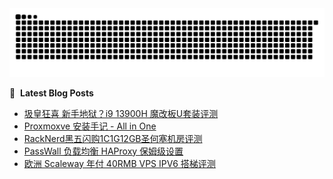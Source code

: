 <picture>
  <source media="(prefers-color-scheme: dark)" srcset="https://raw.githubusercontent.com/DevJayson/DevJayson/output/github-contribution-grid-snake-dark.svg">
  <source media="(prefers-color-scheme: light)" srcset="https://raw.githubusercontent.com/DevJayson/DevJayson/output/github-contribution-grid-snake.svg">
  <img alt="github contribution grid snake animation" src="https://raw.githubusercontent.com/DevJayson/DevJayson/output/github-contribution-grid-snake.svg">
</picture>

📕 &nbsp;**Latest Blog Posts**
<!-- BLOG-POST-LIST:START -->
- [圾皇狂喜 新手地狱？i9 13900H 魔改板U套装评测](http://example.com/2024/01/02/13900h/)
- [Proxmoxve 安装手记 - All in One](http://example.com/2023/11/29/proxmoxve/)
- [RackNerd黑五闪购1C1G12GB圣何塞机房评测](http://example.com/2023/11/25/racknerd/)
- [PassWall 负载均衡 HAProxy 保姆级设置](http://example.com/2023/10/18/passwall-haproxy/)
- [欧洲 Scaleway 年付 40RMB VPS IPV6 搭梯评测](http://example.com/2023/10/06/Scaleway/)
<!-- BLOG-POST-LIST:END -->
<!--
**igeekbb/igeekbb** is a ✨ _special_ ✨ repository because its `README.md` (this file) appears on your GitHub profile.

Here are some ideas to get you started:

- 🔭 I’m currently working on ...
- 🌱 I’m currently learning ...
- 👯 I’m looking to collaborate on ...
- 🤔 I’m looking for help with ...
- 💬 Ask me about ...
- 📫 How to reach me: ...
- 😄 Pronouns: ...
- ⚡ Fun fact: ...
-->
